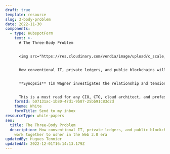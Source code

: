 ```yaml
---
draft: true
template: resource
slug: 3-body-problem
date: 2022-11-30
components:
  - type: HubspotForm
    text: >-
      # The Three-Body Problem


      <img src="https://res.cloudinary.com/vendia/image/upload/c_scale,q_100,w_600/f_auto,q_90/v1669869535/cloud_o6tkx5.webp" alt="" class="image-float-right" width="280" />


      How conventional IT, private ledgers, and public blockchains will work together to usher in the Web 3.0 era.


      **Synopsis** Tim Wagner investigates the relationship and tensions between centralized IT, private ledgers and public blockchains for application development. Instead of a 'winner' Wagner proposes that all three will need to work together for optimal business solutions and technical outcomes. 


      This is a must read for any CIO, CTO, cloud architect, and professional developers responsible for delivering reliable, data-based solutions.
    formId: b07131ac-1b80-47d1-9b87-25bb91c83d2d
    theme: White
    formTitle: Send to my inbox
resourceType: white-papers
seo:
  title: The Three-Body Problem
  description: How conventional IT, private ledgers, and public blockchains will
    work together to usher in the Web 3.0 era
updatedBy: Hugues Tennier
updatedAt: 2022-12-01T16:14:13.179Z
---
```

